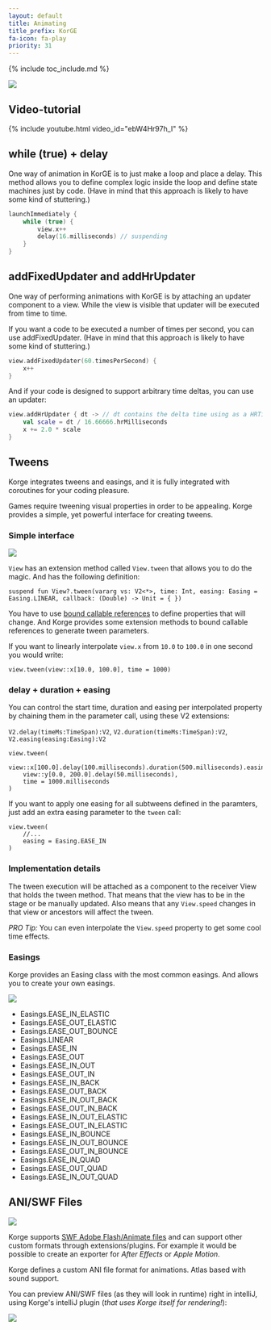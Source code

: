```yaml
---
layout: default
title: Animating
title_prefix: KorGE
fa-icon: fa-play
priority: 31
---
```


{% include toc_include.md %}

![](/animation/animation.jpg)

## Video-tutorial

{% include youtube.html video_id="ebW4Hr97h_I" %}

## while (true) + delay

One way of animation in KorGE is to just make a loop and place a delay.
This method allows you to define complex logic inside the loop and
define state machines just by code. 
(Have in mind that this approach is likely to have some kind of stuttering.)

```kotlin
launchImmediately {
    while (true) {
        view.x++
        delay(16.milliseconds) // suspending
    }
}
```

## addFixedUpdater and addHrUpdater

One way of performing animations with KorGE is by attaching an updater component to
a view. While the view is visible that updater will be executed from time to time.

If you want a code to be executed a number of times per second, you can use addFixedUpdater.
(Have in mind that this approach is likely to have some kind of stuttering.)

```kotlin
view.addFixedUpdater(60.timesPerSecond) {
    x++
}
```

And if your code is designed to support arbitrary time deltas, you can use an updater:
 
```kotlin
view.addHrUpdater { dt -> // dt contains the delta time using as a HRTimeSpan inline class instance
    val scale = dt / 16.66666.hrMilliseconds
    x += 2.0 * scale
}
```

## Tweens

Korge integrates tweens and easings, and it is fully integrated with coroutines for your coding pleasure.

Games require tweening visual properties in order to be appealing.
Korge provides a simple, yet powerful interface for creating tweens.

### Simple interface

![](animation.jpg)

`View` has an extension method called `View.tween` that allows you to do the magic. And has the following definition:

```
suspend fun View?.tween(vararg vs: V2<*>, time: Int, easing: Easing = Easing.LINEAR, callback: (Double) -> Unit = { })
```

You have to use [bound callable references](https://kotlinlang.org/docs/reference/whatsnew11.html#bound-callable-references) to define properties that will change. And Korge provides some extension methods to bound callable references to generate tween parameters.

If you want to linearly interpolate `view.x` from `10.0` to `100.0` in one second you would write:
```
view.tween(view::x[10.0, 100.0], time = 1000)
```

### delay + duration + easing

You can control the start time, duration and easing per interpolated property by chaining them in the parameter call, using these V2 extensions:

`V2.delay(timeMs:TimeSpan):V2`, `V2.duration(timeMs:TimeSpan):V2`, `V2.easing(easing:Easing):V2`

```
view.tween(
    view::x[100.0].delay(100.milliseconds).duration(500.milliseconds).easing(Easing.EASE_IN_OUT_QUAD),
    view::y[0.0, 200.0].delay(50.milliseconds),
    time = 1000.milliseconds
)
```

If you want to apply one easing for all subtweens defined in the paramters, just add an extra easing parameter to the `tween` call:

```
view.tween(
    //...
    easing = Easing.EASE_IN
)
```

### Implementation details

The tween execution will be attached as a component to the receiver View that holds the tween method. That means that the view has to be in the stage or be manually updated. Also means that any `View.speed` changes in that view or ancestors will affect the tween.

*PRO Tip:* You can even interpolate the `View.speed` property to get some cool time effects.

### Easings

Korge provides an Easing class with the most common easings. And allows
you to create your own easings.

![](easing.png)

* Easings.EASE_IN_ELASTIC
* Easings.EASE_OUT_ELASTIC
* Easings.EASE_OUT_BOUNCE
* Easings.LINEAR
* Easings.EASE_IN
* Easings.EASE_OUT
* Easings.EASE_IN_OUT
* Easings.EASE_OUT_IN
* Easings.EASE_IN_BACK
* Easings.EASE_OUT_BACK
* Easings.EASE_IN_OUT_BACK
* Easings.EASE_OUT_IN_BACK
* Easings.EASE_IN_OUT_ELASTIC
* Easings.EASE_OUT_IN_ELASTIC
* Easings.EASE_IN_BOUNCE
* Easings.EASE_IN_OUT_BOUNCE
* Easings.EASE_OUT_IN_BOUNCE
* Easings.EASE_IN_QUAD
* Easings.EASE_OUT_QUAD
* Easings.EASE_IN_OUT_QUAD

## ANI/SWF Files

![](/korge/swf/logo.png)

Korge supports [SWF Adobe Flash/Animate files](/korge/swf) and can support
other custom formats through extensions/plugins.
For example it would be possible to create an exporter for *After Effects* or *Apple Motion*.

Korge defines a custom ANI file format for animations.
Atlas based with sound support.

You can preview ANI/SWF files (as they will look in runtime) right in intelliJ, using Korge's intelliJ plugin (*that uses Korge itself for rendering!*):

![](/korge/swf/korge-intellij-plugin-preview.png)


